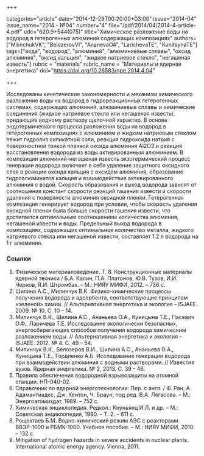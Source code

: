 +++

categories="article"
date="2014-12-29T00:20:00+03:00"
issue="2014-04"
issue_name="2014 - №04"
number="4"
file="/pdf/2014/04/2014-4-article-4.pdf"
udc="620.9+544(075)"
title="Химическое разложение воды на водород в гетерогенных алюминий содержащих композициях"
authors=["MilinchukVK", "BelozerovVI", "AnanevaOA", "LarichevaTE", "KunitsynaTE"]
tags=["вода", "водород", "алюминий", "алюминиевые сплавы", "оксид алюминия", "оксид кальция", "жидкое натриевое стекло", "негашеная известь"]
rubric = "materials"
rubric_name = "Материалы и ядерная энергетика"
doi="https://doi.org/10.26583/npe.2014.4.04"

+++

Исследованы кинетические закономерности и механизм химического разложение воды на водород в гидрореакционных гетерогенных системах, содержащих алюминий, алюминиевые сплавы и химические соединения (жидкое натриевое стекло или негашеная известь), придающие водному раствору щелочной характер. В основе эндотермического процесса разложения воды на водород в гетерогенных композициях с алюминием и жидким натриевым стеклом лежит гидролиз силикатной соли, реакция гидроксида натрия с поверхностной тонкой пленкой оксида алюминия Al2O3 и реакция восстановления водорода из воды активированным алюминием. В композиции алюминий-негашеная известь экзотермический процесс генерации водорода включает в себя удаление защитного оксидного слоя в реакции оксида кальция с оксидом алюминия, образование гидроалюминатов кальция и взаимодействие активированного алюминия с водой. Скорость образования и выход водорода зависят от соотношения констант скорости реакций гашения извести и скорости удаления с поверхности алюминия оксидной пленки. Гетерогенная композиция генерирует водород при условии, чтобы скорость удаления оксидной пленки была больше скорости гашения извести, что достигается оптимальным соотношением количества алюминия, негашеной извести и воды. Предельный выход водорода в композициях, содержащих оптимальное количество металла, жидкого натриевого стекла или негашеной извести, составляет 1.2 л водорода на 1 г алюминия.

### Ссылки

1. Физическое материаловедение. Т. 8. Конструкционные материалы ядерной техники / Б.А. Калин, П.А. Платонов, Ю.В. Тузов, И.И. Чернов, Я.И. Штромбах. – М.: НИЯУ МИФИ, 2012. – 736 с.
2. Шилина А.С., Милинчук В.К. Физико-химические процессы получения водорода и адсорбента, соответствующие принципам «зеленой» химии. // Альтернативная энергетика и экология – ISJAEE. 2009. № 10. C. 10 – 14.
3. Милинчук В.К., Шилина А.С., Ананьева О.А., Куницына Т.Е., Пасевич О.Ф., Ларичева Т.Е. Исследование экологически безопасных, энергосберегающих способов получения водорода химическим разложением воды. // Альтернативная энергетика и экология – ISJAEE. 2012. № 4. C. 49 – 54.
4. Милинчук В.К., Белозеров В.И., Шилина А.С., Ананьева О.А., Куницына Т.Е., Гордиенко А.Б. Исследование генерации водорода при взаимодействии алюминия с водными растворами. // Известия вузов. Ядерная энергетика. № 2, 2013. С. 39 - 46.
5. Правила обеспечения водородной взрывозащиты на атомной станции. НП-040-02.
6. Справочник по ядерной энерготехнологии: Пер. с англ. / Ф. Ран, А. Адамантиадес, Дж. Кентон, Ч. Браун; под ред. В.А. Легасова. – М.: Энергоатомиздат, 1989. – 752 с.
7. Химическая энциклопедия. Редкол.: Кнуньянц И.Л. и др. – М.: Советская энциклопедия, 1990. – Т. 2. – 611 с.
8. Рощектаев Б.М. Водно-химический режим АЭС с реакторами ВВЭР-1000 и РБМК-1000. Учебное пособие. – М.: НИЯУ МИФИ, 2010. – 132 с.
9. Mitigation of hydrogen hazards in severe accidents in nuclear plants. International atomic energy agency. Vienna, 2011.